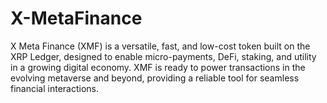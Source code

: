 # X-MetaFinance
 X Meta Finance (XMF) is a versatile, fast, and low-cost token built on the XRP Ledger, designed to enable micro-payments, DeFi, staking, and utility in a growing digital economy. XMF is ready to power transactions in the evolving metaverse and beyond, providing a reliable tool for seamless financial interactions.
